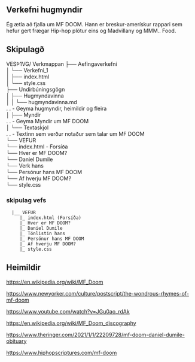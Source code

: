 ## Verkefni hugmyndir  

Ég ætla að fjalla um MF DOOM. Hann er breskur-amerískur rappari sem hefur gert frægar Hip-hop plötur eins og Madvillany og MMM.. Food. 

## Skipulagð

VESÞ1VG/  Verkmappan
├── Aefingaverkefni  
│   └── Verkefni_1  
│       ├── index.html  
│       └── style.css  
├── Undirbúningsgögn  
│   ├── Hugmyndavinna   
│   │   └── hugmyndavinna.md  
.   .   - Geyma hugmyndir, heimildir og fleira  
│   ├── Myndir   
.   .   - Geyma Myndir um MF DOOM  
│   └── Textaskjol   
.   .   - Textinn sem verður notaður sem talar um MF DOOM  
└── VEFUR   
    └── index.html - Forsíða  
    └── Hver er MF DOOM?  
    └── Daniel Dumile  
    └── Verk hans  
    └── Persónur hans MF DOOM  
    └── Af hverju MF DOOM?  
    └── style.css


### skipulag vefs
      |__ VEFUR 
         |_ index.html (Forsíða)
         |_ Hver er MF DOOM?
         |_ Daniel Dumile
         |_ Tónlistin hans
         |_ Persónur hans MF DOOM
         |_ Af hverju MF DOOM?
         |_ style.css

## Heimildir  
https://en.wikipedia.org/wiki/MF_Doom

https://www.newyorker.com/culture/postscript/the-wondrous-rhymes-of-mf-doom

https://www.youtube.com/watch?v=JGu0ao_rdAk

https://en.wikipedia.org/wiki/MF_Doom_discography

https://www.theringer.com/2021/1/1/22209728/mf-doom-daniel-dumile-obituary

https://www.hiphopscriptures.com/mf-doom




